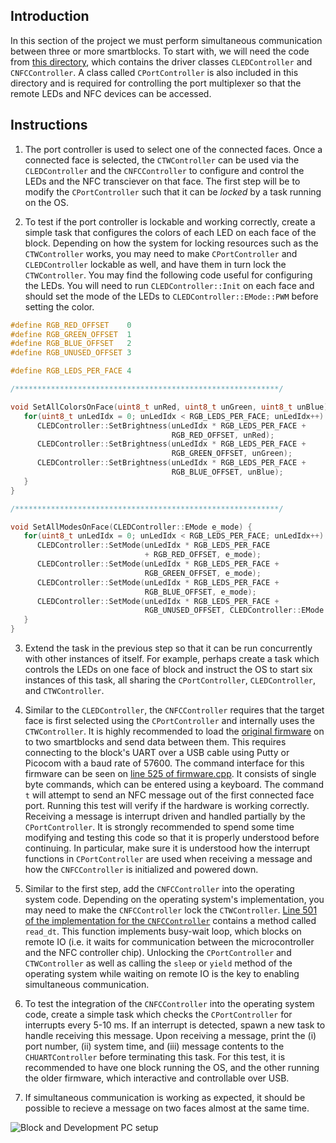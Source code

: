 ## Introduction
In this section of the project we must perform simultaneous communication between three or more smartblocks. To start with, we will need the code from [this directory](../code/block-peripheral-controllers), which contains the driver classes `CLEDController` and `CNFCController`. A class called `CPortController` is also included in this directory and is required for controlling the port multiplexer so that the remote LEDs and NFC devices can be accessed.

## Instructions
1. The port controller is used to select one of the connected faces. Once a connected face is selected, the `CTWController` can be used via the `CLEDController` and the `CNFCController` to configure and control the LEDs and the NFC transciever on that face. The first step will be to modify the `CPortController` such that it can be _locked_ by a task running on the OS.

2. To test if the port controller is lockable and working correctly, create a simple task that configures the colors of each LED on each face of the block. Depending on how the system for locking resources such as the `CTWController` works, you may need to make `CPortController` and `CLEDController` lockable as well, and have them in turn lock the `CTWController`. You may find the following code useful for configuring the LEDs. You will need to run `CLEDController::Init` on each face and should set the mode of the LEDs to `CLEDController::EMode::PWM` before setting the color.

```c++
#define RGB_RED_OFFSET    0
#define RGB_GREEN_OFFSET  1
#define RGB_BLUE_OFFSET   2
#define RGB_UNUSED_OFFSET 3

#define RGB_LEDS_PER_FACE 4

/***********************************************************/

void SetAllColorsOnFace(uint8_t unRed, uint8_t unGreen, uint8_t unBlue) {
   for(uint8_t unLedIdx = 0; unLedIdx < RGB_LEDS_PER_FACE; unLedIdx++) {
      CLEDController::SetBrightness(unLedIdx * RGB_LEDS_PER_FACE +
                                    RGB_RED_OFFSET, unRed);
      CLEDController::SetBrightness(unLedIdx * RGB_LEDS_PER_FACE +
                                    RGB_GREEN_OFFSET, unGreen);
      CLEDController::SetBrightness(unLedIdx * RGB_LEDS_PER_FACE +
                                    RGB_BLUE_OFFSET, unBlue);
   }
}

/***********************************************************/

void SetAllModesOnFace(CLEDController::EMode e_mode) {
   for(uint8_t unLedIdx = 0; unLedIdx < RGB_LEDS_PER_FACE; unLedIdx++) {
      CLEDController::SetMode(unLedIdx * RGB_LEDS_PER_FACE 
                              + RGB_RED_OFFSET, e_mode);
      CLEDController::SetMode(unLedIdx * RGB_LEDS_PER_FACE +
                              RGB_GREEN_OFFSET, e_mode);
      CLEDController::SetMode(unLedIdx * RGB_LEDS_PER_FACE +
                              RGB_BLUE_OFFSET, e_mode);
      CLEDController::SetMode(unLedIdx * RGB_LEDS_PER_FACE +
                              RGB_UNUSED_OFFSET, CLEDController::EMode::OFF);
   }
}

```

3. Extend the task in the previous step so that it can be run concurrently with other instances of itself. For example, perhaps create a task which controls the LEDs on one face of block and instruct the OS to start six instances of this task, all sharing the `CPortController`, `CLEDController`, and `CTWController`.

4. Similar to the `CLEDController`, the `CNFCController` requires that the target face is first selected using the `CPortController` and internally uses the `CTWController`. It is highly recommended to load the [original firmware](https://github.com/allsey87/smartblock-bsp) on to two smartblocks and send data between them. This requires connecting to the block's UART over a USB cable using Putty or Picocom with a baud rate of 57600. The command interface for this firmware can be seen on [line 525 of firmware.cpp](https://github.com/allsey87/smartblock-bsp/blob/master/firmware/source/firmware.cpp#L525). It consists of single byte commands, which can be entered using a keyboard. The command `t` will attempt to send an NFC message out of the first connected face port. Running this test will verify if the hardware is working correctly. Receiving a message is interrupt driven and handled partially by the `CPortController`. It is strongly recommended to spend some time modifying and testing this code so that it is properly understood before continuing. In particular, make sure it is understood how the interrupt functions in `CPortController` are used when receiving a message and how the `CNFCController` is initialized and powered down.

5. Similar to the first step, add the `CNFCController` into the operating system code. Depending on the operating system's implementation, you may need to make the `CNFCController` lock the `CTWController`. [Line 501 of the implementation for the `CNFCController`](../code/block-peripheral-controllers/nfc_controller.cpp#L501) contains a method called `read_dt`. This function implements busy-wait loop, which blocks on remote IO (i.e. it waits for communication between the microcontroller and the NFC controller chip). Unlocking the `CPortController` and `CTWController` as well as calling the `sleep` or `yield` method of the operating system while waiting on remote IO is the key to enabling simultaneous communication.

6. To test the integration of the `CNFCController` into the operating system code, create a simple task which checks the `CPortController` for interrupts every 5-10 ms. If an interrupt is detected, spawn a new task to handle receiving this message. Upon receiving a message, print the (i) port number, (ii) system time, and (iii) message contents to the `CHUARTController` before terminating this task. For this test, it is recommended to have one block running the OS, and the other running the older firmware, which interactive and controllable over USB.

7. If simultaneous communication is working as expected, it should be possible to recieve a message on two faces almost at the same time.


![Block and Development PC setup](./Project-Part-VI:-Simultaneous-Communication.png)
